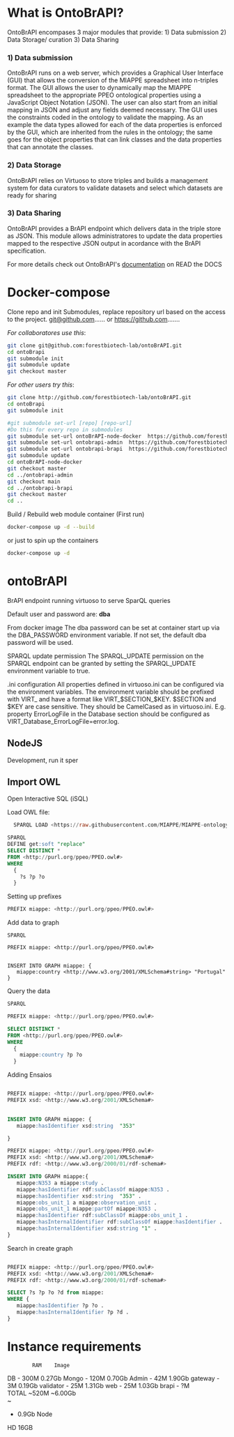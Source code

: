 # What is OntoBrAPI?
OntoBrAPI encompases 3 major modules that provide: 1) Data submission 2) Data Storage/ curation 3) Data Sharing

### 1) Data submission
OntoBrAPI runs on a web server, which provides a Graphical User Interface (GUI) that allows the conversion of the MIAPPE spreadsheet into n-triples format. The GUI allows the user to dynamically map the MIAPPE spreadsheet to the appropriate PPEO ontological properties using a JavaScript Object Notation (JSON). The user can also start from an initial mapping in JSON and adjust any fields deemed necessary. The GUI uses the constraints coded in the ontology to validate the mapping. As an example the data types allowed for each of the data properties is enforced by the GUI, which are inherited from the rules in the ontology; the same goes for the object properties that can link classes and the data properties that can annotate the classes.

### 2) Data Storage 
OntoBrAPI relies on Virtuoso to store triples and builds a management system for data curators to validate datasets and select which datasets are ready for sharing

### 3) Data Sharing
OntoBrAPI provides a BrAPI endpoint which delivers data in the triple store as JSON. This module allows administratores to update the data properties mapped to the respective JSON output in acordance with the BrAPI specification. 


For more details check out OntoBrAPI's [documentation](https://ontobrapi-docs.readthedocs.io/) on READ the DOCS


# Docker-compose 

Clone repo and init Submodules, replace repository url based on the access to the project. git@github.com...... or https://github.com.......

*For collaboratores use this*:
``` bash
git clone git@github.com:forestbiotech-lab/ontoBrAPI.git
cd ontoBrapi
git submodule init
git submodule update
git checkout master
``` 
*For other users try this*:
``` bash
git clone http://github.com/forestbiotech-lab/ontoBrAPI.git
cd ontoBrapi
git submodule init

#git submodule set-url [repo] [repo-url]
#Do this for every repo in submodules
git submodule set-url ontoBrAPI-node-docker  https://github.com/forestbiotech-lab/ontoBrAPI-node-docker.git
git submodule set-url ontobrapi-admin  https://github.com/forestbiotech-lab/ontobrapi-admin.git
git submodule set-url ontobrapi-brapi  https://github.com/forestbiotech-lab/ontobrapi-brapi.git
git submodule update
cd ontoBrAPI-node-docker
git checkout master
cd ../ontobrapi-admin
git checkout main
cd ../ontobrapi-brapi
git checkout master
cd ..
``` 

Build / Rebuild web module container (First run)
``` bash
docker-compose up -d --build
```
or just to spin up the containers

``` bash
docker-compose up -d
```

# ontoBrAPI
BrAPI endpoint running virtuoso to serve SparQL queries


Default user and password are: **dba** 

From docker image
The dba password can be set at container start up via the DBA_PASSWORD environment variable. If not set, the default dba password will be used.

SPARQL update permission
The SPARQL_UPDATE permission on the SPARQL endpoint can be granted by setting the SPARQL_UPDATE environment variable to true.

.ini configuration
All properties defined in virtuoso.ini can be configured via the environment variables. The environment variable should be prefixed with VIRT_ and have a format like VIRT_$SECTION_$KEY. $SECTION and $KEY are case sensitive. They should be CamelCased as in virtuoso.ini. E.g. property ErrorLogFile in the Database section should be configured as VIRT_Database_ErrorLogFile=error.log.

## NodeJS
Development, run it sper

## Import OWL

Open Interactive SQL (iSQL)

Load OWL file:
```SQL
  SPARQL LOAD <https://raw.githubusercontent.com/MIAPPE/MIAPPE-ontology/master/PPEO.owl>;
```



``` SQL
SPARQL
DEFINE get:soft "replace" 
SELECT DISTINCT * 
FROM <http://purl.org/ppeo/PPEO.owl#> 
WHERE 
  {
    ?s ?p ?o
  }
```

Setting up prefixes

``` SQL
PREFIX miappe: <http://purl.org/ppeo/PPEO.owl#>
```


Add data to graph

```
SPARQL

PREFIX miappe: <http://purl.org/ppeo/PPEO.owl#>

 
INSERT INTO GRAPH miappe: {
   miappe:country <http://www.w3.org/2001/XMLSchema#string> "Portugal"
}
```


Query the data
``` SQL
SPARQL

PREFIX miappe: <http://purl.org/ppeo/PPEO.owl#>

SELECT DISTINCT * 
FROM <http://purl.org/ppeo/PPEO.owl#> 
WHERE 
  {
    miappe:country ?p ?o
  }
```

Adding Ensaios

``` SQL

PREFIX miappe: <http://purl.org/ppeo/PPEO.owl#>
PREFIX xsd: <http://www.w3.org/2001/XMLSchema#>
 

INSERT INTO GRAPH miappe: {
   miappe:hasIdentifier xsd:string  "353"

}
```

``` SQL
PREFIX miappe: <http://purl.org/ppeo/PPEO.owl#>
PREFIX xsd: <http://www.w3.org/2001/XMLSchema#>
PREFIX rdf: <http://www.w3.org/2000/01/rdf-schema#> 

INSERT INTO GRAPH miappe:{
   miappe:N353 a miappe:study . 
   miappe:hasIdentifier rdf:subClassOf miappe:N353 .
   miappe:hasIdentifier xsd:string  "353" .
   miappe:obs_unit_1 a miappe:observation_unit .   
   miappe:obs_unit_1 miappe:partOf miappe:N353 .
   miappe:hasIdentifier rdf:subClassOf miappe:obs_unit_1 .
   miappe:hasInternalIdentifier rdf:subClassOf miappe:hasIdentifier .
   miappe:hasInternalIdentifier xsd:string "1" .
}
```

Search in create graph

``` sql

PREFIX miappe: <http://purl.org/ppeo/PPEO.owl#>
PREFIX xsd: <http://www.w3.org/2001/XMLSchema#>
PREFIX rdf: <http://www.w3.org/2000/01/rdf-schema#> 

SELECT ?s ?p ?o ?d from miappe:
WHERE {
   miappe:hasIdentifier ?p ?o .
   miappe:hasInternalIdentifier ?p ?d .
}

```


# Instance requirements
            RAM    Image
DB        - 300M    0.27Gb 
Mongo     - 120M    0.70Gb
Admin     -  42M    1.90Gb
gateway   -   3M    0.19Gb
validator -  25M    1.31Gb
web       -  25M    1.03Gb
brapi     -   ?M    
TOTAL      ~520M   ~6.00Gb  
~
+ 0.9Gb Node



HD 16GB 
